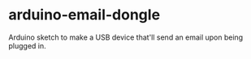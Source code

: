 # arduino-email-dongle
Arduino sketch to make a USB device that'll send an email upon being plugged in.

